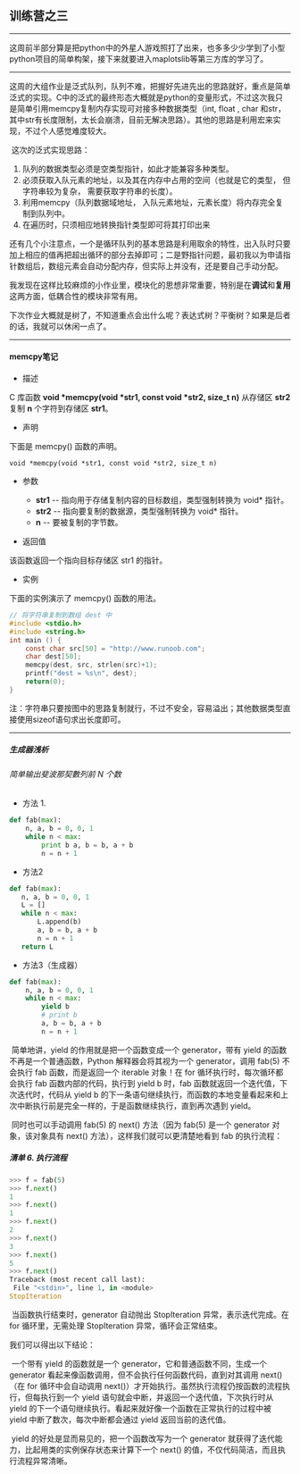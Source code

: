 ## 训练营之三

---

​	这周前半部分算是把python中的外星人游戏照打了出来，也多多少少学到了小型python项目的简单构架，接下来就要进入maplotslib等第三方库的学习了。

---

​	这周的大组作业是泛式队列，队列不难，把握好先进先出的思路就好，重点是简单泛式的实现。C中的泛式的最终形态大概就是python的变量形式，不过这次我只是简单引用memcpy复制内存实现可对接多种数据类型（int,  float , char 和str，其中str有长度限制，太长会崩溃，目前无解决思路）。其他的思路是利用宏来实现，不过个人感觉难度较大。

​	这次的泛式实现思路：

1. 队列的数据类型必须是空类型指针，如此才能兼容多种类型。
2. 必须获取入队元素的地址，以及其在内存中占用的空间（也就是它的类型， 但字符串较为复杂， 需要获取字符串的长度）。
3. 利用memcpy（队列数据域地址， 入队元素地址，元素长度）将内存完全复制到队列中。
4. 在遍历时，只须相应地转换指针类型即可将其打印出来



​	还有几个小注意点，一个是循环队列的基本思路是利用取余的特性，出入队时只要加上相应的值再把超出循环的部分去掉即可；二是野指针问题，最初我以为申请指针数组后，数组元素会自动分配内存，但实际上并没有，还是要自己手动分配。	

​	我发现在这样比较麻烦的小作业里，模块化的思想非常重要，特别是在**调试**和**复用**这两方面，低耦合性的模块非常有用。



​	下次作业大概就是树了，不知道重点会出什么呢？表达式树？平衡树？如果是后者的话，我就可以休闲一点了。

----

#### memcpy笔记

- 描述

C 库函数 **void \*memcpy(void \*str1, const void \*str2, size_t n)** 从存储区 **str2** 复制 **n** 个字符到存储区 **str1**。

- 声明

下面是 memcpy() 函数的声明。

```
void *memcpy(void *str1, const void *str2, size_t n)
```

- 参数
  - **str1** -- 指向用于存储复制内容的目标数组，类型强制转换为 void* 指针。
  - **str2** -- 指向要复制的数据源，类型强制转换为 void* 指针。
  - **n** -- 要被复制的字节数。

- 返回值

该函数返回一个指向目标存储区 str1 的指针。

- 实例

下面的实例演示了 memcpy() 函数的用法。

```c
// 将字符串复制到数组 dest 中 
#include <stdio.h> 
#include <string.h>   
int main () {
	const char src[50] = "http://www.runoob.com";
	char dest[50];      
	memcpy(dest, src, strlen(src)+1);    
	printf("dest = %s\n", dest);        
	return(0); 
}
```

​	注：字符串只要按图中的思路复制就行，不过不安全，容易溢出；其他数据类型直接使用sizeof语句求出长度即可。

---

##### 生成器浅析

###### 简单输出斐波那契數列前 N 个数



- 方法 1. 

```python
def fab(max): 
	n, a, b = 0, 0, 1 
	while n < max: 
		print b a, b = b, a + b 
		n = n + 1
```



- 方法2

```python
def fab(max): 
   n, a, b = 0, 0, 1 
   L = [] 
   while n < max: 
       L.append(b) 
       a, b = b, a + b 
       n = n + 1 
   return L
```



- 方法3（生成器）

```python
def fab(max): 
    n, a, b = 0, 0, 1 
    while n < max: 
        yield b 
        # print b 
        a, b = b, a + b 
        n = n + 1 
```

​	简单地讲，yield 的作用就是把一个函数变成一个 generator，带有 yield 的函数不再是一个普通函数，Python 解释器会将其视为一个 generator，调用 fab(5) 不会执行 fab 函数，而是返回一个 iterable 对象！在 for 循环执行时，每次循环都会执行 fab 函数内部的代码，执行到 yield b 时，fab 函数就返回一个迭代值，下次迭代时，代码从 yield b 的下一条语句继续执行，而函数的本地变量看起来和上次中断执行前是完全一样的，于是函数继续执行，直到再次遇到 yield。

​	同时也可以手动调用 fab(5) 的 next() 方法（因为 fab(5) 是一个 generator 对象，该对象具有 next() 方法），这样我们就可以更清楚地看到 fab 的执行流程：

##### 清单 6. 执行流程

```python
>>> f = fab(5) 
>>> f.next() 
1 
>>> f.next() 
1 
>>> f.next() 
2 
>>> f.next() 
3 
>>> f.next() 
5 
>>> f.next() 
Traceback (most recent call last): 
 File "<stdin>", line 1, in <module> 
StopIteration
```

​	当函数执行结束时，generator 自动抛出 StopIteration 异常，表示迭代完成。在 for 循环里，无需处理 StopIteration 异常，循环会正常结束。

我们可以得出以下结论：

​	一个带有 yield 的函数就是一个 generator，它和普通函数不同，生成一个 generator 看起来像函数调用，但不会执行任何函数代码，直到对其调用 next()（在 for 循环中会自动调用 next()）才开始执行。虽然执行流程仍按函数的流程执行，但每执行到一个 yield 语句就会中断，并返回一个迭代值，下次执行时从 yield 的下一个语句继续执行。看起来就好像一个函数在正常执行的过程中被 yield 中断了数次，每次中断都会通过 yield 返回当前的迭代值。

​	yield 的好处是显而易见的，把一个函数改写为一个 generator 就获得了迭代能力，比起用类的实例保存状态来计算下一个 next() 的值，不仅代码简洁，而且执行流程异常清晰。